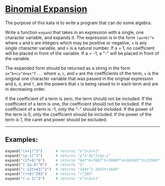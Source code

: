 # [Binomial Expansion](https://www.codewars.com/kata/540d0fdd3b6532e5c3000b5b)

The purpose of this kata is to write a program that can do some algebra.

Write a function `expand` that takes in an expression with a single, one character variable, and expands it. The expression is in the form `(ax+b)^n` where `a` and `b` are integers which may be positive or negative, `x` is any single character variable, and `n` is a natural number. If a = 1, no coefficient will be placed in front of the variable. If a = -1, a "-" will be placed in front of the variable. 

The expanded form should be returned as a string in the form `ax^b+cx^d+ex^f...` where `a`, `c`, and `e` are the coefficients of the term, `x` is the original one character variable that was passed in the original expression and `b`, `d`, and `f`, are the powers that `x` is being raised to in each term and are in decreasing order.

If the coefficient of a term is zero, the term should not be included. If the coefficient of a term is one, the coefficient should not be included. If the coefficient of a term is -1, only the "-" should be included. If the power of the term is 0, only the coefficient should be included. If the power of the term is 1, the caret and power should be excluded.

___

## Examples:



```python
expand("(x+1)^2")      # returns "x^2+2x+1"
expand("(p-1)^3")      # returns "p^3-3p^2+3p-1"
expand("(2f+4)^6")     # returns "64f^6+768f^5+3840f^4+10240f^3+15360f^2+12288f+4096"
expand("(-2a-4)^0")    # returns "1"
expand("(-12t+43)^2")  # returns "144t^2-1032t+1849"
expand("(r+0)^203")    # returns "r^203"
expand("(-x-1)^2")     # returns "x^2+2x+1"
```













